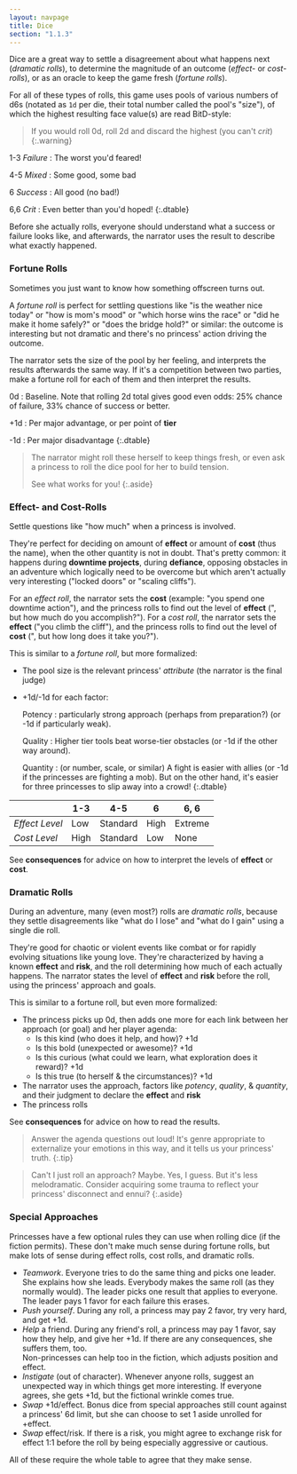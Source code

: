 ```yaml
---
layout: navpage
title: Dice
section: "1.1.3"
---
```


Dice are a great way to settle a disagreement about what happens next (_dramatic rolls_), to determine the magnitude of an outcome (_effect-_ or _cost-rolls_), or as an oracle to keep the game fresh (_fortune rolls_).

For all of these types of rolls, this game uses pools of various numbers of d6s (notated as `1d` per die, their total number called the pool's "size"), of which the highest resulting face value(s) are read BitD-style:

> If you would roll 0d, roll 2d and discard the highest (you can't _crit_)
{:.warning} 

1-3 _Failure_
: The worst you'd feared!

4-5 _Mixed_
: Some good, some bad

6 _Success_
: All good (no bad!)

6,6 _Crit_
: Even better than you'd hoped!
{:.dtable}



Before she actually rolls, everyone should understand what a success or failure looks like, and afterwards, the narrator uses the result to describe what exactly happened.

### Fortune Rolls

Sometimes you just want to know how something offscreen turns out.

A _fortune roll_ is perfect for settling questions like "is the weather nice today" or "how is mom's mood" or "which horse wins the race" or "did he make it home safely?" or "does the bridge hold?" or similar: the outcome is interesting but not dramatic and there's no princess' action driving the outcome.

The narrator sets the size of the pool by her feeling, and interprets the results afterwards the same way.
If it's a competition between two parties, make a fortune roll for each of them and then interpret the results.

0d
: Baseline. Note that rolling 2d total gives good even odds: 25% chance of failure, 33% chance of success or better.

+1d
: Per major advantage, or per point of **tier**

-1d
: Per major disadvantage
{:.dtable}



> The narrator might roll these herself to keep things fresh, or even ask a princess to roll the dice pool for her to build tension.
>
> See what works for you!
{:.aside}

### Effect- and Cost-Rolls

Settle questions like "how much" when a princess is involved.

They're perfect for deciding on amount of **effect** or amount of **cost** (thus the name), when the other quantity is not in doubt.
That's pretty common: it happens during **downtime projects**, during **defiance**, opposing obstacles in an adventure which logically need to be overcome but which aren't actually very interesting ("locked doors" or "scaling cliffs").

For an _effect roll_, the narrator sets the **cost** (example: "you spend one downtime action"), and the princess rolls to find out the level of **effect** (", but how much do you accomplish?").
For a _cost roll_, the narrator sets the **effect** ("you climb the cliff"), and the princess rolls to find out the level of **cost** (", but how long does it take you?").

This is similar to a _fortune roll_, but more formalized:

* The pool size is the relevant princess' _attribute_ (the narrator is the final judge)
* +1d/-1d for each factor:

  Potency
  : particularly strong approach (perhaps from preparation?) (or -1d if particularly weak).

  Quality
  : Higher tier tools beat worse-tier obstacles (or -1d if the other way around).

  Quantity
  : (or number, scale, or similar) A fight is easier with allies (or -1d if the princesses are fighting a mob).
    But on the other hand, it's easier for three princesses to slip away into a crowd!
  {:.dtable}



|              | 1-3  | 4-5      | 6    | 6, 6    |
|--------------|------|----------|------|---------|
| _Effect Level_ | Low  | Standard | High | Extreme |
| _Cost Level_   | High | Standard | Low  | None    |

See **consequences** for advice on how to interpret the levels of **effect** or **cost**.

### Dramatic Rolls

During an adventure, many (even most?) rolls are _dramatic rolls_, because they settle disagreements like "what do I lose" and "what do I gain" using a single die roll.

They're good for chaotic or violent events like combat or for rapidly evolving situations like young love.
They're characterized by having a known **effect** and **risk**, and the roll determining how much of each actually happens.
The narrator states the level of **effect** and **risk** before the roll, using the princess' approach and goals.

This is similar to a fortune roll, but even more formalized:
* The princess picks up 0d, then adds one more for each link between her approach (or goal) and her player agenda:
  * Is this kind (who does it help, and how)? +1d
  * Is this bold (unexpected or awesome)? +1d
  * Is this curious (what could we learn, what exploration does it reward)? +1d
  * Is this true (to herself & the circumstances)? +1d
* The narrator uses the approach, factors like _potency_, _quality_, & _quantity_, and their judgment to declare the **effect** and **risk**
* The princess rolls

See **consequences** for advice on how to read the results.

> Answer the agenda questions out loud!
> It's genre appropriate to externalize your emotions in this way, and it tells us your princess' truth.
{:.tip}

> Can't I just roll an approach?
> Maybe. Yes, I guess. But it's less melodramatic.
> Consider acquiring some trauma to reflect your princess' disconnect and ennui?
{:.aside}

### Special Approaches

Princesses have a few optional rules they can use when rolling dice (if the fiction permits).
These don't make much sense during fortune rolls, but make lots of sense during effect rolls, cost rolls, and dramatic rolls.
* _Teamwork_. Everyone tries to do the same thing and picks one leader.
  She explains how she leads.
  Everybody makes the same roll (as they normally would).
  The leader picks one result that applies to everyone.
  The leader pays 1 favor for each failure this erases.
* _Push yourself_. During any roll, a princess may pay 2 favor, try very hard, and get +1d.
* _Help_ a friend. During any friend's roll, a princess may pay 1 favor, say how they help, and give her +1d.
  If there are any consequences, she suffers them, too.  
  Non-princesses can help too in the fiction, which adjusts position and effect.
* _Instigate_ (out of character). Whenever anyone rolls, suggest an unexpected way in which things get more interesting.
  If everyone agrees, she gets +1d, but the fictional wrinkle comes true.
* _Swap_ +1d/effect. Bonus dice from special approaches still count against a princess' 6d limit, but she can choose to set 1 aside unrolled for +effect.
* _Swap_ effect/risk. If there is a risk, you might agree to exchange risk for effect 1:1 before the roll by being especially aggressive or cautious.

All of these require the whole table to agree that they make sense.
